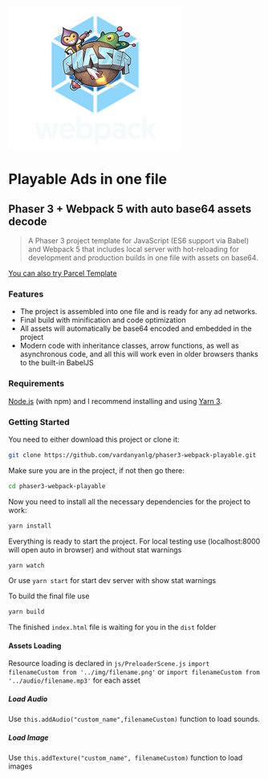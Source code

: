 ![phaser3-parcel-playable-logo](/src/img/logo.png)
# Playable Ads in one file
## Phaser 3 + Webpack 5 with auto base64 assets decode
> A Phaser 3 project template for JavaScript (ES6 support via Babel) and Webpack 5 that includes local server with  hot-reloading for development and production builds in one file with assets on base64.

[You can also try Parcel Template](https://github.com/vardanyanlg/phaser3-parcel-playable "Phaser 3 Playable Ads")

### Features
- The project is assembled into one file and is ready for any ad networks.
- Final build with minification and code optimization
- All assets will automatically be base64 encoded and embedded in the project
- Modern code with inheritance classes, arrow functions, as well as asynchronous code, and all this will work even in older browsers thanks to the built-in BabelJS

### Requirements
[Node.js](https://nodejs.org/) (with npm) and I recommend installing and using [Yarn 3](https://yarnpkg.com/).

### Getting Started
You need to either download this project or clone it:
```bash
git clone https://github.com/vardanyanlg/phaser3-webpack-playable.git
```
Make sure you are in the project, if not then go there:
```bash
cd phaser3-webpack-playable
```
Now you need to install all the necessary dependencies for the project to work:
```bash
yarn install
```

Everything is ready to start the project.
For local testing use (localhost:8000 will open auto in browser) and without stat warnings
```bash
yarn watch
```
Or use `yarn start` for start dev server with show stat warnings

To build the final file use
```bash
yarn build
```

The finished `index.html` file is waiting for you in the `dist` folder

#### Assets Loading
Resource loading is declared in `js/PreloaderScene.js`
`import filenameCustom from '../img/filename.png'` or `import filenameCustom from '../audio/filename.mp3'` for each asset

##### Load Audio
Use `this.addAudio("custom_name",filenameCustom)` function to load sounds.

##### Load Image
Use `this.addTexture("custom_name", filenameCustom)` function to load images
